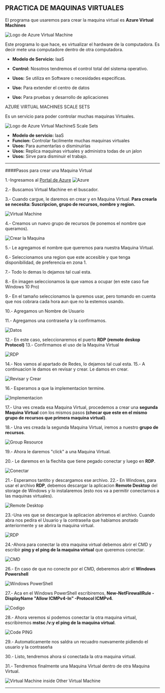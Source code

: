 PRACTICA DE MAQUINAS VIRTUALES
-------------------------------------

El programa que usaremos para crear la maquina virtual es **Azure Virtual Machines**

![Logo de Azure Virtual Machine](Imagenes/AzureVirtualMachine.png)

Este programa lo que hace, es virtualizar el hardware de la computadora. Es decir mete una computadore dentro de otra computadora.

- **Modelo de Servicio:** IaaS
- **Control:** Nosotros tendremos el control total del sistema operativo.
- **Usos:** Se utiliza en Software o necesidades especificas.

- **Uso:** Para extender el centro de datos
- **Uso:** Para pruebas y desarrollo de aplicaciones

AZURE VIRTUAL MACHINES SCALE SETS

Es un servicio para poder controlar muchas maquinas Virtuales.

![Logo de Azure Virtual MachineS Scale Sets](Imagenes/ScaleSets.png)

- **Modelo de servicio:** IaaS
- **Funcion:** Controlar facilmente muchas maquinas virtuales
- **Usos:** Para aumentarlas o disminuirlas
- **Usos:** Replica maquinas virtuales y administra todas de un jalon
- **Usos:** Sirve para disminuir el trabajo.


-----------------------------------

####Pasos para crear una Maquina Virtual

1.-Ingresamos al [Portal de Azure](https://portal.azure.com)
![Azure](Imagenes/PortalAzure.PNG)

2.- Buscamos Virtual Machine en el buscador.

3.- Cuando cargue, le daremos en crear y en Maquina Virtual.
 **Para crearla se necesita: Suscripcion, grupo de recursos, nombre y region.**

 ![Virtual Machine](Imagenes/VirtualMachine.PNG)
 
4.- Creamos un nuevo grupo de recursos (le ponemos el nombre que queramos).

![Crear la Maquina](Imagenes/create.PNG) 

5.- Le agregamos el nombre que queremos para nuestra Maquina Virtual.

6.- Seleccionamos una region que este accesible y que tenga disponibilidad, de preferencia en zona 1.

7.- Todo lo demas lo dejamos tal cual esta.

8.- En imagen seleccionamos la que vamos a ocupar (en este caso fue Windows 10 Pro)

9.- En el tamaño seleccionamos la quremos usar, pero tomando en cuenta que nos cobrara cada hora aun que no la estemos usando.

10.- Agregamos un Nombre de Usuario

11.- Agregamos una contraseña y la confirmamos.

![Datos](Imagenes/data.PNG)

12.- En este caso, seleccionaremos el puerto **RDP** **(remote deskop Protocol)**
13.- Confirmamos el uso de la Maquina Virtual

![RDP](Imagenes/data2.PNG)

14.- Nos vamos al apartado de Redes, lo dejamos tal cual esta.
15.- A continuacion le damos en revisar y crear. Le damos en crear.


![Revisar y Crear](Imagenes/Crearla.PNG)

16.- Esperamos a que la implementacion termine.

![Implementacion](Imagenes/implementacion.PNG)

17.- Una ves creada esa Maquina Virtual, procedemos a crear una **segunda Maquina Virtual** con los mismos pasos **(checar que este en el mismo grupo de recursos que primera maquina virtual)**.

18.- Una ves creada la segunda Maquina Virtual, iremos a nuestro **grupo de recursos**.

![Group Resource](Imagenes/GroupResource.PNG)

19.- Ahora le daremos "click" a una Maquina Virtual.

20.- Le daremos en la flechita que tiene pegado conectar y luego en **RDP**.

![Conectar](Imagenes/RDP.PNG)

21.- Esperamos tantito y descargamos ese archivo.
22.- En Windows, para usar el archivo **RDP**, debemos descargar la aplicacion **Remote Desktop** del storage de Windows y lo instalaremos (esto nos va a permitir conectarnos a las maquinas virtuales).


![Remote Desktop](Imagenes/remote.PNG)


23.-Una ves que se descargue la aplicacion abriremos el archivo. Cuando abra nos pedira el Usuario y la contraseña que habiamos anotado anteriormente y se abrira la maquina virtual.

![RDP](Imagenes/username.PNG)


24.-Ahora para conectar la otra maquina virtual debemos abrir el CMD y escribir **ping y el ping de la maquina virtual** que queremos conectar.

![CMD](Imagenes/CMD.PNG)

26.- En caso de que no conecte por el CMD, deberemos abrir el **Windows Powershell**

![Windows PowerShell](Imagenes/Shell.PNG)

27.- Aca en el Windows PowerShell escribiremos, **New-NetFirewallRule -DisplayName "Allow ICMPv4-In" -Protocol ICMPv4**. 

![Codigo](Imagenes/PowerShell.PNG)

28.- Ahora veremos si podemos conectar la otra maquina virtual, escribiremos  **mstsc /v:y el ping de la maquina virtual**.

![Code PING](Imagenes/code1.PNG)

29.- Automaticamente nos saldra un recuadro nuevamente pidiendo el usuario y la contraseña

30.- Listo, tendremos ahora si conectada la otra maquina virtual.

31.- Tendremos finalmente una Maquina Virtual dentro de otra Maquina Virtual.

![Virtual Machine inside Other Virtual Machine](Imagenes/vm12.PNG) 

-----------------------------------------------------------------------------------------------------------
